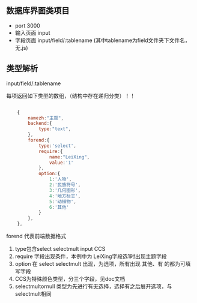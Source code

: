 ## 数据库界面类项目

- port 3000
- 输入页面 input
- 字段页面 input/field/:tablename (其中tablename为field文件夹下文件名，无.js)


## 类型解析

input/field/:tablename

每项返回如下类型的数组，（结构中存在递归分类）！！

``` js

    {
		namezh:"主题",
		backend:{
			type:"text",
		},
		forend:{
			type:'select',
			require:{
				name:"LeiXing",
				value:'1'
			},
			option:{
				1:'人物',
				2:'民族符号',
				3:'几何图形',
				4:'地方标志',
				5:'动植物',
				6:'其他'
			}
		},
	},
```
forend 代表前端数据格式

1. type包含select selectmult input CCS
2. require 字段出现条件，本例中为 LeiXing字段选1时出现主题字段
3. option 在 select selectmult 出现，为选项，所有出现 其他、有 的都为可填写字段
4. CCS为特殊颜色类型，分三个字段，见doc文档
5. selectmultornull 类型为先进行有无选择，选择有之后展开选项，与selectmult相同
